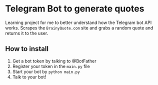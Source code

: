 # Telegram Bot to generate quotes

Learning project for me to better understand how the Telegram bot API works. Scrapes the `BrainyQuote.com` site and grabs a random quote and returns it to the user.

## How to install
1. Get a bot token by talking to @BotFather
2. Register your token in the `main.py` file
3. Start your bot by `python main.py`
4. Talk to your bot!

